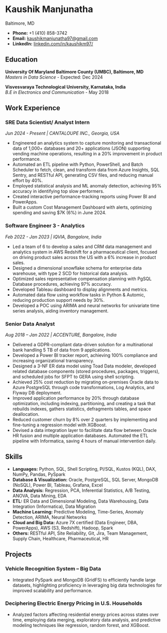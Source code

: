 # Kaushik Manjunatha



Baltimore, MD  
- **Phone:** +1 (410) 858-3742  
- **Email:** [kaushikmanjunatha97@gmail.com](mailto:kaushikmanjunatha97@gmail.com)  
- **LinkedIn:** [linkedin.com/in/kaushikm97/](https://www.linkedin.com/in/kaushikm97/)

## Education

**University Of Maryland Baltimore County (UMBC), Baltimore, MD**  
*Masters in Data Science* - Expected: Dec 2024

**Visvesvaraya Technological University, Karnataka, India**  
*B.E in Electronics and Communication* - May 2018

## Work Experience

### **SRE Data Scientist/ Analyst Intern**  
*Jun 2024 - Present | CANTALOUPE INC., Georgia, USA*
- Engineered an analytics system to capture monitoring and transactional data of 1,000+ databases and 20+ applications (JSON) supporting vending machine operations, resulting in a 20% improvement in product performance.
- Automated an ETL pipeline with Python, PowerShell, and Batch Scheduler to fetch, clean, and transform data from Azure Insights, SQL Sentry, and RESTful API, generating CSV files, and reducing manual effort by 40%.
- Employed statistical analysis and ML anomaly detection, achieving 95% accuracy in identifying top slow performers.
- Created interactive performance-tracking reports using Power BI and PowerApps.
- Built a custom Cost Management Dashboard with alerts, optimizing spending and saving $7K (6%) in June 2024.

### **Software Engineer 3 - Analytics**  
*Feb 2022 - Jan 2023 | IQVIA, Bangalore, India*
- Led a team of 6 to develop a sales and CRM data management and analytics system in AWS Redshift for a pharmaceutical client, focused on driving product sales across the US with a 6% increase in product sales.
- Designed a dimensional snowflake schema for enterprise data warehouse, with type 2 SCD for historical data analysis.
- Optimized sales representative compensation planning with PgSQL Database procedures, achieving 97% accuracy.
- Developed Tableau dashboard to display alignments and metrics.
- Automated data flow using workflow tasks in Python & Automic, reducing production support needs by 30%.
- Developed a POC using ARIMA and neural networks for univariate time series analysis, aiding inventory management.

### **Senior Data Analyst**  
*Aug 2018 – Jan 2022 | ACCENTURE, Bangalore, India*
- Delivered a GDPR-compliant data-driven solution for a multinational bank handling 5 TB of data from 9 applications.
- Developed a Power BI tracker report, achieving 100% compliance and increasing organizational transparency.
- Designed a 3-NF ER data model using Toad Data modeler, developed related database components (stored procedures, packages, triggers), and scheduled jobs for SFPT to GERA using shell scripting.
- Achieved 25% cost reduction by migrating on-premises Oracle data to Azure PostgreSQL through code transformations, Log Analytics, and Flyway DB deployment.
- Improved application performance by 20% through database optimization, including indexing, partitioning, and creating a task that rebuilds indexes, gathers statistics, defragments tables, and space deallocation.
- Reduced customer churn by 8% over 2 quarters by implementing and fine-tuning a regression model with XGBoost.
- Devised a data integration layer to facilitate data flow between Oracle HR fusion and multiple application databases. Automated the ETL pipeline with Informatica, saving 4 hours of manual intervention daily.

## Skills

- **Languages:** Python, SQL, Shell Scripting, Pl/SQL, Kustos (KQL), DAX, NumPy, Pandas, PySpark
- **Database & Visualization:** Oracle, PostgreSQL, SQL Server, MongoDB (NoSQL), Power BI, Tableau, Grafana, Excel
- **Data Analysis:** Regression, PCA, Inferential Statistics, A/B Testing, ANOVA, Data Mining, EDA
- **ETL:** ER Data and Dimensional Modeling, Data Warehousing, Data Integration (Informatica), Data Migration
- **Machine Learning:** Predictive Modeling, Time-Series, Anomaly Detection, ARIMA, Neural Networks
- **Cloud and Big Data:** Azure 7X certified (Data Engineer, DBA, PowerApps), AWS (S3, Redshift), Hadoop, Spark
- **Others:** RESTful API, Site Reliability, Git, Jira, Team Management, Supply Chain, Healthcare, Pharmaceutical, HR


## Projects

### **Vehicle Recognition System – Big Data**
- Integrated PySpark and MongoDB (GridFS) to efficiently handle large datasets, highlighting proficiency in leveraging big data technologies for improved scalability and performance.

### **Deciphering Electric Energy Pricing in U.S. Households**
- Analyzed factors affecting residential energy prices across states over time, employing data merging, exploratory data analysis, and predictive modeling techniques like regression, random forest, and XGBoost.

